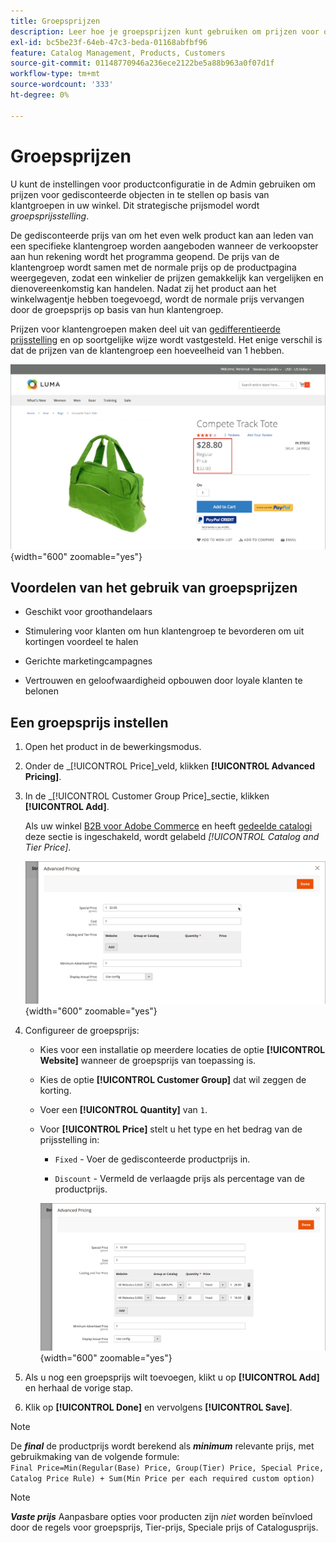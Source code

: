 ```yaml
---
title: Groepsprijzen
description: Leer hoe je groepsprijzen kunt gebruiken om prijzen voor objecten met korting in te stellen op basis van klantgroepen in je winkel.
exl-id: bc5be23f-64eb-47c3-beda-01168abfbf96
feature: Catalog Management, Products, Customers
source-git-commit: 01148770946a236ece2122be5a88b963a0f07d1f
workflow-type: tm+mt
source-wordcount: '333'
ht-degree: 0%

---
```


# Groepsprijzen

U kunt de instellingen voor productconfiguratie in de Admin gebruiken om prijzen voor gedisconteerde objecten in te stellen op basis van klantgroepen in uw winkel. Dit strategische prijsmodel wordt _groepsprijsstelling_.

De gedisconteerde prijs van om het even welk product kan aan leden van een specifieke klantengroep worden aangeboden wanneer de verkoopster aan hun rekening wordt het programma geopend. De prijs van de klantengroep wordt samen met de normale prijs op de productpagina weergegeven, zodat een winkelier de prijzen gemakkelijk kan vergelijken en dienovereenkomstig kan handelen. Nadat zij het product aan het winkelwagentje hebben toegevoegd, wordt de normale prijs vervangen door de groepsprijs op basis van hun klantengroep.

Prijzen voor klantengroepen maken deel uit van [gedifferentieerde prijsstelling](product-price-tier.md) en op soortgelijke wijze wordt vastgesteld. Het enige verschil is dat de prijzen van de klantengroep een hoeveelheid van 1 hebben.

![Kortingen voor klantgroep](./assets/storefront-price-group.png){width="600" zoomable="yes"}

## Voordelen van het gebruik van groepsprijzen

- Geschikt voor groothandelaars

- Stimulering voor klanten om hun klantengroep te bevorderen om uit kortingen voordeel te halen

- Gerichte marketingcampagnes

- Vertrouwen en geloofwaardigheid opbouwen door loyale klanten te belonen

## Een groepsprijs instellen

1. Open het product in de bewerkingsmodus.

1. Onder de _[!UICONTROL Price]_veld, klikken **[!UICONTROL Advanced Pricing]**.

1. In de _[!UICONTROL Customer Group Price]_sectie, klikken **[!UICONTROL Add]**.

   Als uw winkel [B2B voor Adobe Commerce](../b2b/introduction.md) en heeft [gedeelde catalogi](../b2b/catalog-shared.md) deze sectie is ingeschakeld, wordt gelabeld _[!UICONTROL Catalog and Tier Price]_.

   ![Geavanceerde prijzen](./assets/product-price-group.png){width="600" zoomable="yes"}

1. Configureer de groepsprijs:

   - Kies voor een installatie op meerdere locaties de optie **[!UICONTROL Website]** wanneer de groepsprijs van toepassing is.

   - Kies de optie **[!UICONTROL Customer Group]** dat wil zeggen de korting.

   - Voer een **[!UICONTROL Quantity]** van `1`.

   - Voor **[!UICONTROL Price]** stelt u het type en het bedrag van de prijsstelling in:

      - `Fixed` - Voer de gedisconteerde productprijs in.

      - `Discount` - Vermeld de verlaagde prijs als percentage van de productprijs.

     ![Prijzen voor klantgroepen](./assets/product-price-group-discount.png){width="600" zoomable="yes"}

1. Als u nog een groepsprijs wilt toevoegen, klikt u op **[!UICONTROL Add]** en herhaal de vorige stap.

1. Klik op **[!UICONTROL Done]** en vervolgens **[!UICONTROL Save]**.

>[!NOTE]
>
>De **_final_** de productprijs wordt berekend als **_minimum_** relevante prijs, met gebruikmaking van de volgende formule: <br/>`Final Price=Min(Regular(Base) Price, Group(Tier) Price, Special Price, Catalog Price Rule) + Sum(Min Price per each required custom option)`

>[!NOTE]
>
>**_Vaste prijs_** Aanpasbare opties voor producten zijn _niet_ worden beïnvloed door de regels voor groepsprijs, Tier-prijs, Speciale prijs of Catalogusprijs.
